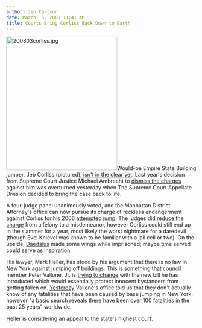 ```yaml
---
author: Jen Carlson
date: March  5, 2008 11:41 AM
title: Courts Bring Corliss Back Down to Earth
---
```


<p><img alt="200803corliss.jpg" src="https://web.archive.org/web/20110913164315im_/http://gothamist.com/attachments/arts_jen/200803corliss.jpg" width="294" height="354" class="right">Would-be Empire State Building jumper, Jeb Corliss (pictured), <a href="https://web.archive.org/web/20110913164315/http://www.1010wins.com/pages/1764833.php">isn&apos;t in the clear yet</a>. Last year&apos;s decision from Supreme Court Justice Michael Ambrecht to <a href="https://web.archive.org/web/20110913164315/http://gothamist.com/2007/01/18/jumping_off_the.php">dismiss the charges</a> against him was overturned yesterday when The Supreme Court Appellate Division decided to bring the case back to life. </p>

<p>A four-judge panel unanimously voted, and the Manhattan District Attorney&apos;s office can now pursue its charge of reckless endangerment against Corliss for his 2006 <a href="https://web.archive.org/web/20110913164315/http://gothamist.com/2006/04/28/thwarted_empire.php">attempted jump</a>. The judges did <a href="https://web.archive.org/web/20110913164315/http://www.nytimes.com/2008/03/05/nyregion/05jumper.html?ref=nyregion">reduce the charge</a> from a felony to a misdemeanor, however Corliss could still end up in the slammer for a year, most likely the worst nightmare for a daredevil (though Evel Knievel was known to be familiar with a jail cell or two). On the upside, <a href="https://web.archive.org/web/20110913164315/http://en.wikipedia.org/wiki/Daedalus">Daedalus</a> made some wings while imprisoned; maybe time served could serve as inspiration.</p>

<p>His lawyer, Mark Heller, has stood by his argument that there is no law in New York against jumping off buildings. This is something that council member Peter Vallone, Jr. is <a href="https://web.archive.org/web/20110913164315/http://gothamist.com/2008/03/03/vallone_says_no.php">trying to change</a> with the new bill he has introduced which would essentially protect innocent bystanders from getting fallen on. <a href="https://web.archive.org/web/20110913164315/http://gothamist.com/2008/03/04/yesterday_we_no.php">Yesterday</a> Vallone&apos;s office told us that they don&apos;t actually know of any fatalities that have been caused by base jumping in New York, however &quot;a basic search reveals there have been over 100 fatalities in the past 25 years&quot; worldwide. </p>

<p>Heller is considering an appeal to the state&apos;s highest court.</p>